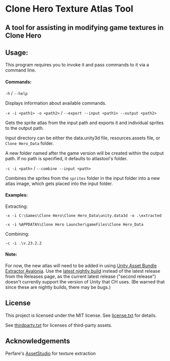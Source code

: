 # Clone Hero Texture Atlas Tool
## A tool for assisting in modifying game textures in Clone Hero

## Usage:
This program requires you to invoke it and pass commands to it via a command line.

#### Commands:
`-h` / `--help`

Displays information about available commands.

`-x -i <path1> -o <path2>` / `--export --input <path1> --output <path2>`

Gets the sprite atlas from the input path and exports it and individual sprites to the output path.

Input directory can be either the data.unity3d file, resources.assets file, or `Clone Hero_Data` folder.

A new folder named after the game version will be created within the output path. If no path is specified, it defaults to atlastool's folder.

`-c -i <path>` / `--combine --input <path>`

Combines the sprites from the `sprites` folder in the input folder into a new atlas image, which gets placed into the input folder.

#### Examples:
Extracting:

`-x -i C:\Games\Clone Hero\Clone Hero_Data\unity.data3d -o .\extracted`

`-x -i %APPDATA%\Clone Hero Launcher\gameFiles\Clone Hero_Data`

Combining:

`-c -i .\v.23.2.2`

#### Note:
For now, the new atlas will need to be added in using [Unity Asset Bundle Extractor Avalonia](https://github.com/nesrak1/UABEA).
Use the [latest nightly build](https://nightly.link/nesrak1/UABEA/workflows/dotnet-desktop/master/uabea-windows.zip) instead of the latest release from the Releases page, as the current latest release ("second release") doesn't currently support the version of Unity that CH uses.
(Be warned that since these are nightly builds, there may be bugs.)

## License
This project is licensed under the MIT license. See [license.txt](https://github.com/mdsitton/atlastool/blob/master/license.txt) for details.

See [thirdparty.txt](https://github.com/mdsitton/atlastool/blob/master/thirdparty.txt) for licenses of third-party assets.

## Acknowledgements
Perfare's [AssetStudio](https://github.com/Perfare/AssetStudio) for texture extraction

